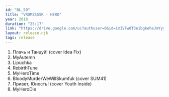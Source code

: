 ```yaml
---
id: "BL_59"
title: "VRUMZSSSR - HERO"
year: 2018
duration: "25:17"
link: "https://drive.google.com/uc?authuser=0&id=1mIVFw0T3eibgkeheJmYyyrcwDmMolase&export=download"
layout: release.njk
tags: release
---
```


01. Плачь и Танцуй! (cover Idea Fix)
02. MyAutemn
03. Lipuchka
04. RebirthTune
05. MyHeroTime
06. BloodyMurderWeWillSkumfuk (cover SUM41)
07. Привет, Юность! (cover Youth Inside)
08. MyHeroDie